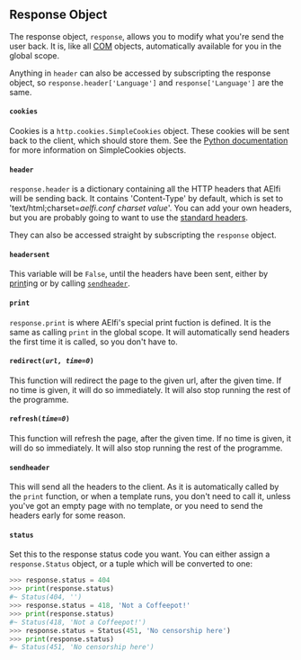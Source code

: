 ## Response Object
The response object, `response`, allows you to modify what you're send the user back. It is, like all [COM](start.md) objects, automatically 
available for you in the global scope.

Anything in `header` can also be accessed by subscripting the response object, so `response.header['Language']` and `response['Language']` are the 
same.

#### `cookies`
Cookies is a `http.cookies.SimpleCookies` object. These cookies will be sent back to the client, which should store them. See the [Python documentation](https://docs.python.org/3/library/http.cookies.html#http.cookies.SimpleCookie) for more information on SimpleCookies objects.

#### `header`
`response.header` is a dictionary containing all the HTTP headers that AElfi will be sending back. It contains 'Content-Type' by default, which is 
set to 'text/html;charset=*aelfi.conf charset value*'. You can add your own headers, but you are probably going to want to use the [standard headers](https://en.wikipedia.org/wiki/List_of_HTTP_header_fields#Response_fields).

They can also be accessed straight by subscripting the `response` object.

#### `headersent` 
This variable will be `False`, until the headers have been sent, either by [print](#print)ing or by calling [`sendheader`](#sendheader).

#### `print`
`response.print` is where AElfi's special print fuction is defined. It is the same as calling `print` in the global scope. It will automatically send 
headers the first time it is called, so you don't have to.

#### `redirect(`*`url, time=0`*`)`
This function will redirect the page to the given url, after the given time. If no time is given, it will do so immediately. It will also stop running
 the rest of the programme.

#### `refresh(`*`time=0`*`)`
This function will refresh the page, after the given time. If no time is given, it will do so immediately. It will also stop running the rest of 
the programme.

#### `sendheader`
This will send all the headers to the client. As it is automatically called by the `print` function, or when a template runs, you don't need to call 
it, unless you've got an empty page with no template, or you need to send the headers early for some reason.

#### `status`
Set this to the response status code you want. You can either assign a `response.Status` object, or a tuple which will be converted to one:
```python
>>> response.status = 404
>>> print(response.status)
#~ Status(404, '')
>>> response.status = 418, 'Not a Coffeepot!'
>>> print(response.status)
#~ Status(418, 'Not a Coffeepot!')
>>> response.status = Status(451, 'No censorship here')
>>> print(response.status)
#~ Status(451, 'No censorship here')
```
